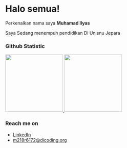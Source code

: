 # Halo semua! 

Perkenalkan nama saya **Muhamad Ilyas**

Saya Sedang menempuh pendidikan Di Unisnu Jepara

### Github Statistic
<p align="left">
<a href="https://github.com/muhamadilyas17">
  <img height="180em" src="https://github-readme-stats-eight-theta.vercel.app/api?username=virgiawankusuma&show_icons=true&theme=buefy&include_all_commits=true&count_private=true"/>
  <img height="180em" src="https://github-readme-stats-eight-theta.vercel.app/api/top-langs/?username=muhamadilyas17&layout=compact&langs_count=8&theme=buefy"/>
</a>
</p>

### Reach me on
- <a href="https://linkedin.com/in/muhamad-ilyas-b87a8b176//">LinkedIn</a>
- m218r6172@dicoding.org

